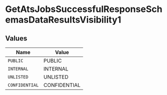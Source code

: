 # GetAtsJobsSuccessfulResponseSchemasDataResultsVisibility1


## Values

| Name           | Value          |
| -------------- | -------------- |
| `PUBLIC`       | PUBLIC         |
| `INTERNAL`     | INTERNAL       |
| `UNLISTED`     | UNLISTED       |
| `CONFIDENTIAL` | CONFIDENTIAL   |
